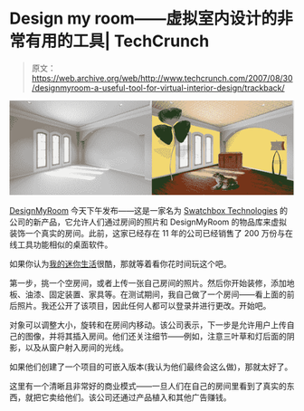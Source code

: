 # Design my room——虚拟室内设计的非常有用的工具| TechCrunch

> 原文：<https://web.archive.org/web/http://www.techcrunch.com/2007/08/30/designmyroom-a-useful-tool-for-virtual-interior-design/trackback/>

![](img/e0ee446f84cff17da5858d0f1ce0f35c.png)

[DesignMyRoom](https://web.archive.org/web/20151104164013/http://www.designmyroom.com/) 今天下午发布——这是一家名为 [Swatchbox Technologies](https://web.archive.org/web/20151104164013/http://www.crunchbase.com/company/swatchboxtechnologies) 的公司的新产品，它允许人们通过房间的照片和 DesignMyRoom 的物品库来虚拟装饰一个真实的房间。此前，这家已经存在 11 年的公司已经销售了 200 万份与在线工具功能相似的桌面软件。

如果你认为[我的迷你生活](https://web.archive.org/web/20151104164013/http://www.techcrunch.com/2007/05/19/myminilife-your-embeddable-virtual-world/)很酷，那就等着看你花时间玩这个吧。

第一步，挑一个空房间，或者上传一张自己房间的照片。然后你开始装修，添加地板、油漆、固定装置、家具等。在测试期间，我自己做了一个房间——看上面的前后照片。我还公开了该项目，因此任何人都可以登录并进行更改。开始吧。

对象可以调整大小，旋转和在房间内移动。该公司表示，下一步是允许用户上传自己的图像，并将其插入房间。他们还关注细节——例如，注意三叶草和灯后面的阴影，以及从窗户射入房间的光线。

如果他们创建了一个项目的可嵌入版本(我认为他们最终会这么做)，那就太好了。

这里有一个清晰且非常好的商业模式——一旦人们在自己的房间里看到了真实的东西，就把它卖给他们。该公司还通过产品植入和其他广告赚钱。